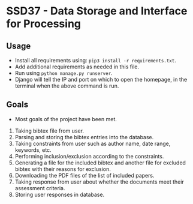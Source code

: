 # SSD37 - Data Storage and Interface for Processing

## Usage

- Install all requirements using:  `pip3 install -r requirements.txt`.
- Add additional requirements as needed in this file.
- Run using `python manage.py runserver`.
- Django will tell the IP and port on which to open the homepage, in the terminal when the above command is run.

## Goals

- Most goals of the project have been met.

1. Taking bibtex file from user.
2. Parsing and storing the bibtex entries into the database.
3. Taking constraints from user such as author name, date range, keywords, etc.
4. Performing inclusion/exclusion according to the constraints.
5. Generating a file for the included bibtex and another file for excluded bibtex with their reasons for exclusion.
6. Downloading the PDF files of the list of included papers.
7. Taking response from user about whether the documents meet their assessment criteria.
8. Storing user responses in database.
